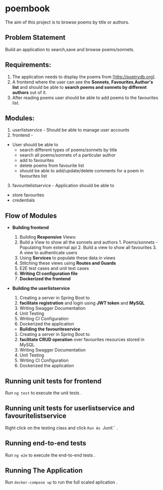 # poembook

The aim of this project is to browse poems by title or authors.

## Problem Statement

Build an application to search,save and browse poems/sonnets.

## Requirements:

1. The application needs to display the poems from [http://poetrydb.org].
2. A frontend where the user can see the **Sonnets**, **Favourites**,**Author's list** and should be able to **search poems and sonnets by different authors** out of it.
3. After reading poems user should be able to add poems to the favourites list.

## Modules:
1. userlistservice - Should be able to manage user accounts
2. frontend -
  - User should be able to
    - search different types of poems/sonnets by title
	- search all poems/sonnets of a particular author
    - add to favourites
    - delete poems from favourite list
    - should be able to add/update/delete comments for a poem in favourites list
3. favouritelistservice - Application should be able to 
  -  store favourites
  -  credentials


## Flow of Modules

- **Building frontend**
  1. Building **Responsive** Views:
    1. Build a View to show all the sonnets and authors
      1. Poems/sonnets - Populating from external api
      2. Build a view to show all favourites
      3. A view to authenticate users
  2. Using **Services** to populate these data in views
  3. Stitching these views using **Routes and Guards**
  4. E2E test cases and unit test cases
  5. **Writing CI configuration file**
  6. **Dockerized the frontend**

- **Building the userlistservice**
  1. Creating a server in Spring Boot to 
    1. **facilitate registration** and login using **JWT token** and **MySQL**
  2. Writing Swagger Documentation
  3. Unit Testing
  4. Writing CI Configuration
  5. Dockerized the application

  - **Building the favouriteservice**
  1. Creating a server in Spring Boot to 
    1. **facilitate CRUD operation** over favourites resources stored in MySQL
  2. Writing Swagger Documentation
  3. Unit Testing
  4. Writing CI Configuration
  5. Dockerized the application

  
## Running unit tests for frontend

Run `ng test` to execute the unit tests .

## Running unit tests for userlistservice and favouritelistservice

Right click on the testing class and click `Run As `Junit`` .

## Running end-to-end tests

Run `ng e2e` to execute the end-to-end tests .

## Running The Application

Run `docker-compose up` to run the full scaled aplication .


